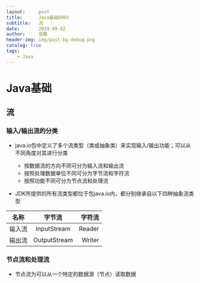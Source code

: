 ```yaml
---
layout:     post 
title:      Java基础0902
subtitle:   流
date:       2019-09-02
author:     张鹏
header-img: img/post-bg-debug.png
catalog: true   
tags:                         
    - Java
---
```


# Java基础

## 流

### 输入/输出流的分类

- java.io包中定义了多个流类型（类或抽象类）来实现输入/输出功能；可以从不同角度对其进行分类
   - 按数据流的方向不同可分为输入流和输出流
   - 按照处理数据单位不同可分为字节流和字符流
   - 按照功能不同可分为节点流和处理流

- JDK所提供的所有流类型都位于包java.io内，都分别继承自以下四种抽象流类型

名称|字节流|字符流
:-:|:--:|--:
输入流|InputStream|Reader
输出流|OutputStream|Writer

### 节点流和处理流

- 节点流为可以从一个特定的数据源（节点）读取数据